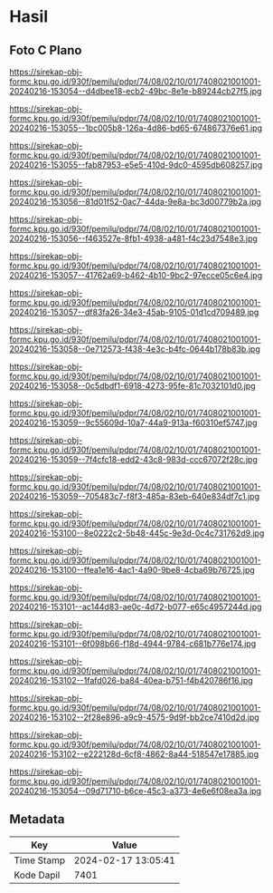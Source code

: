 # Hasil

## Foto C Plano

https://sirekap-obj-formc.kpu.go.id/930f/pemilu/pdpr/74/08/02/10/01/7408021001001-20240216-153054--d4dbee18-ecb2-49bc-8e1e-b89244cb27f5.jpg

https://sirekap-obj-formc.kpu.go.id/930f/pemilu/pdpr/74/08/02/10/01/7408021001001-20240216-153055--1bc005b8-126a-4d86-bd65-674867376e61.jpg

https://sirekap-obj-formc.kpu.go.id/930f/pemilu/pdpr/74/08/02/10/01/7408021001001-20240216-153055--fab87953-e5e5-410d-9dc0-4595db608257.jpg

https://sirekap-obj-formc.kpu.go.id/930f/pemilu/pdpr/74/08/02/10/01/7408021001001-20240216-153056--81d01f52-0ac7-44da-9e8a-bc3d00779b2a.jpg

https://sirekap-obj-formc.kpu.go.id/930f/pemilu/pdpr/74/08/02/10/01/7408021001001-20240216-153056--f463527e-8fb1-4938-a481-f4c23d7548e3.jpg

https://sirekap-obj-formc.kpu.go.id/930f/pemilu/pdpr/74/08/02/10/01/7408021001001-20240216-153057--41762a69-b462-4b10-9bc2-97ecce05c6e4.jpg

https://sirekap-obj-formc.kpu.go.id/930f/pemilu/pdpr/74/08/02/10/01/7408021001001-20240216-153057--df83fa26-34e3-45ab-9105-01d1cd709489.jpg

https://sirekap-obj-formc.kpu.go.id/930f/pemilu/pdpr/74/08/02/10/01/7408021001001-20240216-153058--0e712573-f438-4e3c-b4fc-0644b178b83b.jpg

https://sirekap-obj-formc.kpu.go.id/930f/pemilu/pdpr/74/08/02/10/01/7408021001001-20240216-153058--0c5dbdf1-6918-4273-95fe-81c7032101d0.jpg

https://sirekap-obj-formc.kpu.go.id/930f/pemilu/pdpr/74/08/02/10/01/7408021001001-20240216-153059--9c55609d-10a7-44a9-913a-f60310ef5747.jpg

https://sirekap-obj-formc.kpu.go.id/930f/pemilu/pdpr/74/08/02/10/01/7408021001001-20240216-153059--7f4cfc18-edd2-43c8-983d-ccc67072f28c.jpg

https://sirekap-obj-formc.kpu.go.id/930f/pemilu/pdpr/74/08/02/10/01/7408021001001-20240216-153059--705483c7-f8f3-485a-83eb-640e834df7c1.jpg

https://sirekap-obj-formc.kpu.go.id/930f/pemilu/pdpr/74/08/02/10/01/7408021001001-20240216-153100--8e0222c2-5b48-445c-9e3d-0c4c731762d9.jpg

https://sirekap-obj-formc.kpu.go.id/930f/pemilu/pdpr/74/08/02/10/01/7408021001001-20240216-153100--ffea1e16-4ac1-4a90-9be8-4cba69b76725.jpg

https://sirekap-obj-formc.kpu.go.id/930f/pemilu/pdpr/74/08/02/10/01/7408021001001-20240216-153101--ac144d83-ae0c-4d72-b077-e65c4957244d.jpg

https://sirekap-obj-formc.kpu.go.id/930f/pemilu/pdpr/74/08/02/10/01/7408021001001-20240216-153101--6f098b66-f18d-4944-9784-c681b776e174.jpg

https://sirekap-obj-formc.kpu.go.id/930f/pemilu/pdpr/74/08/02/10/01/7408021001001-20240216-153102--1fafd026-ba84-40ea-b751-f4b420786f16.jpg

https://sirekap-obj-formc.kpu.go.id/930f/pemilu/pdpr/74/08/02/10/01/7408021001001-20240216-153102--2f28e896-a9c9-4575-9d9f-bb2ce7410d2d.jpg

https://sirekap-obj-formc.kpu.go.id/930f/pemilu/pdpr/74/08/02/10/01/7408021001001-20240216-153102--e222128d-6cf8-4862-8a44-518547e17885.jpg

https://sirekap-obj-formc.kpu.go.id/930f/pemilu/pdpr/74/08/02/10/01/7408021001001-20240216-153054--09d71710-b6ce-45c3-a373-4e6e6f08ea3a.jpg


## Metadata

| Key        | Value               |
| ---------- | ------------------- |
| Time Stamp | 2024-02-17 13:05:41 |
| Kode Dapil | 7401                |



